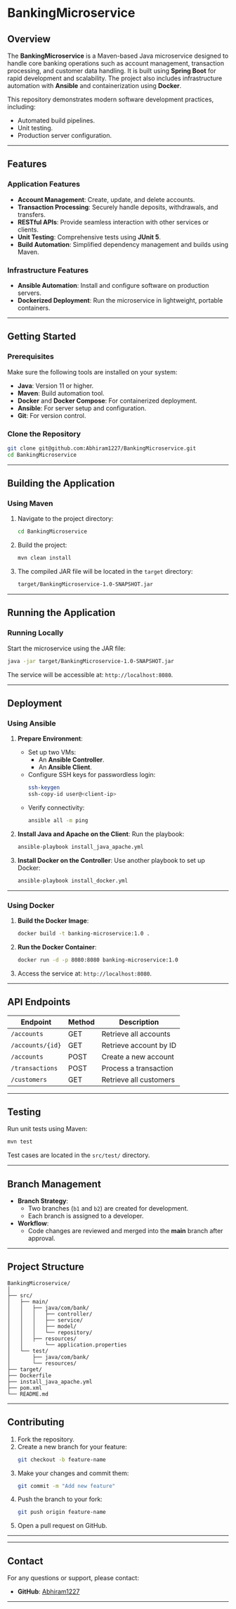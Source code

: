 

# **BankingMicroservice**

## **Overview**

The **BankingMicroservice** is a Maven-based Java microservice designed to handle core banking operations such as account management, transaction processing, and customer data handling. It is built using **Spring Boot** for rapid development and scalability. The project also includes infrastructure automation with **Ansible** and containerization using **Docker**.

This repository demonstrates modern software development practices, including:
- Automated build pipelines.
- Unit testing.
- Production server configuration.

---

## **Features**

### **Application Features**
- **Account Management**: Create, update, and delete accounts.
- **Transaction Processing**: Securely handle deposits, withdrawals, and transfers.
- **RESTful APIs**: Provide seamless interaction with other services or clients.
- **Unit Testing**: Comprehensive tests using **JUnit 5**.
- **Build Automation**: Simplified dependency management and builds using Maven.

### **Infrastructure Features**
- **Ansible Automation**: Install and configure software on production servers.
- **Dockerized Deployment**: Run the microservice in lightweight, portable containers.

---

## **Getting Started**

### **Prerequisites**

Make sure the following tools are installed on your system:
- **Java**: Version 11 or higher.
- **Maven**: Build automation tool.
- **Docker** and **Docker Compose**: For containerized deployment.
- **Ansible**: For server setup and configuration.
- **Git**: For version control.

### **Clone the Repository**

```bash
git clone git@github.com:Abhiram1227/BankingMicroservice.git
cd BankingMicroservice
```

---

## **Building the Application**

### **Using Maven**
1. Navigate to the project directory:
   ```bash
   cd BankingMicroservice
   ```
2. Build the project:
   ```bash
   mvn clean install
   ```
3. The compiled JAR file will be located in the `target` directory:
   ```bash
   target/BankingMicroservice-1.0-SNAPSHOT.jar
   ```

---

## **Running the Application**

### **Running Locally**
Start the microservice using the JAR file:
```bash
java -jar target/BankingMicroservice-1.0-SNAPSHOT.jar
```
The service will be accessible at: `http://localhost:8080`.

---

## **Deployment**

### **Using Ansible**

1. **Prepare Environment**:
   - Set up two VMs: 
     - An **Ansible Controller**.
     - An **Ansible Client**.
   - Configure SSH keys for passwordless login:
     ```bash
     ssh-keygen
     ssh-copy-id user@<client-ip>
     ```
   - Verify connectivity:
     ```bash
     ansible all -m ping
     ```

2. **Install Java and Apache on the Client**:
   Run the playbook:
   ```bash
   ansible-playbook install_java_apache.yml
   ```

3. **Install Docker on the Controller**:
   Use another playbook to set up Docker:
   ```bash
   ansible-playbook install_docker.yml
   ```

---

### **Using Docker**

1. **Build the Docker Image**:
   ```bash
   docker build -t banking-microservice:1.0 .
   ```
2. **Run the Docker Container**:
   ```bash
   docker run -d -p 8080:8080 banking-microservice:1.0
   ```
3. Access the service at: `http://localhost:8080`.

---

## **API Endpoints**

| **Endpoint**         | **Method** | **Description**            |
|----------------------|------------|----------------------------|
| `/accounts`          | GET        | Retrieve all accounts      |
| `/accounts/{id}`     | GET        | Retrieve account by ID     |
| `/accounts`          | POST       | Create a new account       |
| `/transactions`      | POST       | Process a transaction      |
| `/customers`         | GET        | Retrieve all customers     |

---

## **Testing**

Run unit tests using Maven:
```bash
mvn test
```
Test cases are located in the `src/test/` directory.

---

## **Branch Management**

- **Branch Strategy**:
  - Two branches (`b1` and `b2`) are created for development.
  - Each branch is assigned to a developer.
- **Workflow**:
  - Code changes are reviewed and merged into the **main** branch after approval.

---

## **Project Structure**

```
BankingMicroservice/
│
├── src/
│   ├── main/
│   │   ├── java/com/bank/
│   │   │   ├── controller/
│   │   │   ├── service/
│   │   │   ├── model/
│   │   │   └── repository/
│   │   ├── resources/
│   │       └── application.properties
│   └── test/
│       ├── java/com/bank/
│       └── resources/
├── target/
├── Dockerfile
├── install_java_apache.yml
├── pom.xml
└── README.md
```

---

## **Contributing**

1. Fork the repository.
2. Create a new branch for your feature:
   ```bash
   git checkout -b feature-name
   ```
3. Make your changes and commit them:
   ```bash
   git commit -m "Add new feature"
   ```
4. Push the branch to your fork:
   ```bash
   git push origin feature-name
   ```
5. Open a pull request on GitHub.

---



---

## **Contact**

For any questions or support, please contact:
- **GitHub**: [Abhiram1227](https://github.com/Abhiram1227)

---

